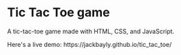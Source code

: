 # Tic Tac Toe game
<p>A tic-tac-toe game made with HTML, CSS, and JavaScript.
<p>Here's a live demo: https://jackbayly.github.io/tic_tac_toe/</p>
